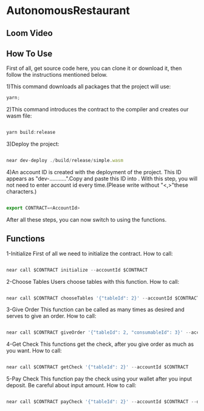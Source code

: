 # AutonomousRestaurant



## Loom Video



## How To Use

First of all, get source code here, you can clone it or download it, then follow the instructions mentioned below.

1)This command downloads all packages that the project will use:

```ts
yarn;
```

2)This command introduces the contract to the compiler and creates our wasm file:

```ts

yarn build:release
```

3)Deploy the project:

```ts

near dev-deploy ./build/release/simple.wasm
```

4)An account ID is created with the deployment of the project. This ID appears as "dev-...........".Copy and paste this ID into <Account ID>. With this step, you will not need to enter account id every time.(Please write without "<,>"these characters.)

```ts

export CONTRACT=<AccountId>
```

After all these steps, you can now switch to using the functions.

## Functions

1-Initialize
  First of all we need to initialize the contract.
How to call:

```ts

near call $CONTRACT initialize --accountId $CONTRACT
```

2-Choose Tables
  Users choose tables with this function.
How to call:

```ts

near call $CONTRACT chooseTables '{"tableId": 2}' --accountId $CONTRACT
```

3-Give Order
  This function can be called as many times as desired and serves to give an order.
How to call:

```ts

near call $CONTRACT giveOrder '{"tableId": 2, "consumableId": 3}' --accountId $CONTRACT
```

4-Get Check
  This functions get the check, after you give order as much as you want.
How to call:

```ts

near call $CONTRACT getCheck '{"tableId": 2}' --accountId $CONTRACT
```

5-Pay Check
  This function pay the check using your wallet after you input deposit. Be careful about input amount.
How to call:

```ts

near call $CONTRACT payCheck '{"tableId": 2}' --accountId $CONTRACT --deposit 1.61
```

